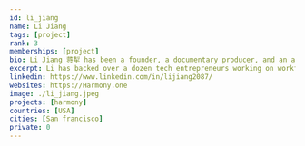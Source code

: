 ```yaml
---
id: li_jiang
name: Li Jiang
tags: [project]
rank: 3
memberships: [project]
bio: Li Jiang 蒋犁 has been a founder, a documentary producer, and an active angel investor and institutional investor in technology at Global Silicon Valley (GSV Capital). He has backed over a dozen tech entrepreneurs working on workforce productivity, resource management, life extension, and blockchain. Li holds an economics degree from Northwestern University and completed coursework at Tsinghua University. He is an adjunct professor at Northwestern’s Farley Center for Entrepreneurship and Innovation.
excerpt: Li has backed over a dozen tech entrepreneurs working on workforce productivity, resource management, life extension, and blockchain.
linkedin: https://www.linkedin.com/in/lijiang2087/
websites: https://Harmony.one
image: ./li_jiang.jpeg
projects: [harmony]
countries: [USA]
cities: [San francisco]
private: 0
---
```

